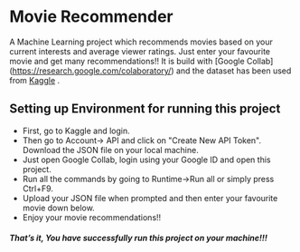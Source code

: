 # Movie Recommender
A Machine Learning project which recommends movies based on your current interests and average viewer ratings.
Just enter your favourite movie and get many recommendations!!
   It is build with [Google Collab] (https://research.google.com/colaboratory/) and the dataset has been used from [Kaggle](https://www.kaggle.com/tmdb/tmdb-movie-metadata) .

## Setting up Environment for running this project
  * First, go to Kaggle and login.
  * Then go to Account-> API and click on "Create New API Token". Download the JSON file on your local machine.
  * Just open Google Collab, login using your Google ID and open this project.
  * Run all the commands by going to Runtime->Run all or simply press Ctrl+F9.
  * Upload your JSON file when prompted and then enter your favourite movie down below.
  * Enjoy your movie recommendations!!
 
 
 ##### That’s it, You have successfully run this project on your machine!!!
 
